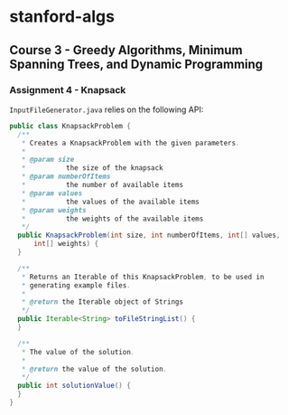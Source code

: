 # stanford-algs

## Course 3 - Greedy Algorithms, Minimum Spanning Trees, and Dynamic Programming

### Assignment 4 - Knapsack

`InputFileGenerator.java` relies on the following API:

```java
public class KnapsackProblem {
  /**
   * Creates a KnapsackProblem with the given parameters.
   *
   * @param size
   *          the size of the knapsack
   * @param numberOfItems
   *          the number of available items
   * @param values
   *          the values of the available items
   * @param weights
   *          the weights of the available items
   */
  public KnapsackProblem(int size, int numberOfItems, int[] values,
      int[] weights) {
  }

  /**
   * Returns an Iterable of this KnapsackProblem, to be used in
   * generating example files.
   *
   * @return the Iterable object of Strings
   */
  public Iterable<String> toFileStringList() {
  }

  /**
   * The value of the solution.
   *
   * @return the value of the solution.
   */
  public int solutionValue() {
  }
}

```
